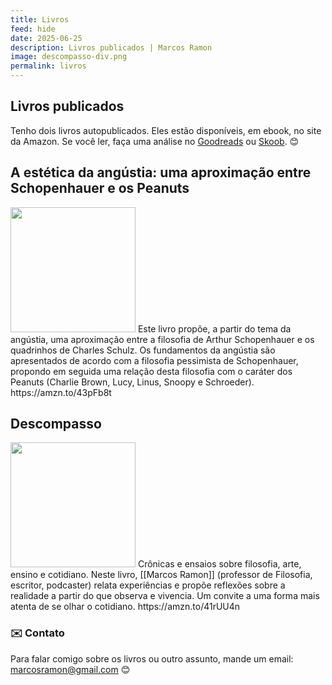 ```yaml
---
title: Livros
feed: hide
date: 2025-06-25
description: Livros publicados | Marcos Ramon
image: descompasso-div.png
permalink: livros
---
```


## Livros publicados

Tenho dois livros autopublicados. Eles estão disponíveis, em ebook, no site da Amazon. Se você ler, faça uma análise no [Goodreads](https://www.goodreads.com/author/show/16012578.Marcos_Ramon) ou [Skoob](https://www.skoob.com.br/descompasso-841935ed847109.html). 😊

## A estética da angústia: uma aproximação entre Schopenhauer e os Peanuts

<img src="assets/img/Pasted image 20250306152840.png" width="200">
Este livro propõe, a partir do tema da angústia, uma aproximação entre a filosofia de Arthur Schopenhauer e os quadrinhos de Charles Schulz. Os fundamentos da angústia são apresentados de acordo com a filosofia pessimista de Schopenhauer, propondo em seguida uma relação desta filosofia com o caráter dos Peanuts (Charlie Brown, Lucy, Linus, Snoopy e Schroeder). https://amzn.to/43pFb8t

## Descompasso

<img src="assets/img/Pasted image 20250306152907.png" width="200">
Crônicas e ensaios sobre filosofia, arte, ensino e cotidiano. Neste livro, [[Marcos Ramon]] (professor de Filosofia, escritor, podcaster) relata experiências e propõe reflexões sobre a realidade a partir do que observa e vivencia. Um convite a uma forma mais atenta de se olhar o cotidiano. https://amzn.to/41rUU4n

### ✉️ Contato
Para falar comigo sobre os livros ou outro assunto, mande um email: marcosramon@gmail.com 😊
 